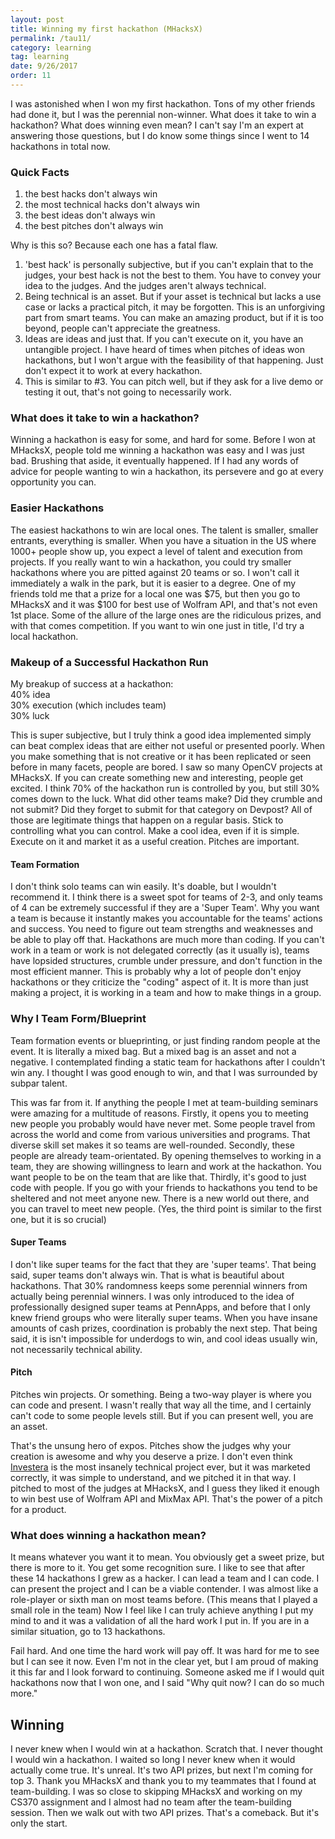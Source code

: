 ```yaml
---
layout: post
title: Winning my first hackathon (MHacksX)
permalink: /tau11/
category: learning
tag: learning
date: 9/26/2017
order: 11
---
```


I was astonished when I won my first hackathon. Tons of my other friends had done it, but I was the perennial non-winner. What does it take to win a hackathon? What does winning even mean? I can't say I'm an expert at answering those questions, but I do know some things since I went to 14 hackathons in total now.

### Quick Facts  
1. the best hacks don't always win  
2. the most technical hacks don't always win  
3. the best ideas don't always win  
4. the best pitches don't always win  

Why is this so? Because each one has a fatal flaw.

1. 'best hack' is personally subjective, but if you can't explain that to the judges, your best hack is not the best to them. You have to convey your idea to the judges. And the judges aren't always technical.
2. Being technical is an asset. But if your asset is technical but lacks a use case or lacks a practical pitch, it may be forgotten. This is an unforgiving part from smart teams. You can make an amazing product, but if it is too beyond, people can't appreciate the greatness.
3. Ideas are ideas and just that. If you can't execute on it, you have an untangible project. I have heard of times when pitches of ideas won hackathons, but I won't argue with the feasibility of that happening. Just don't expect it to work at every hackathon.
4. This is similar to \#3. You can pitch well, but if they ask for a live demo or testing it out, that's not going to necessarily work.

### What does it take to win a hackathon?
Winning a hackathon is easy for some, and hard for some. Before I won at MHacksX, people told me winning a hackathon was easy and I was just bad. Brushing that aside, it eventually happened. If I had any words of advice for people wanting to win a hackathon, its persevere and go at every opportunity you can.

### Easier Hackathons
The easiest hackathons to win are local ones. The talent is smaller, smaller entrants, everything is smaller. When you have a situation in the US where 1000+ people show up, you expect a level of talent and execution from projects. If you really want to win a hackathon, you could try smaller hackathons where you are pitted against 20 teams or so. I won't call it immediately a walk in the park, but it is easier to a degree. One of my friends told me that a prize for a local one was $75, but then you go to MHacksX and it was $100 for best use of Wolfram API, and that's not even 1st place. Some of the allure of the large ones are the ridiculous prizes, and with that comes competition. If you want to win one just in title, I'd try a local hackathon.

### Makeup of a Successful Hackathon Run
My breakup of success at a hackathon:  
40% idea  
30% execution (which includes team)  
30% luck  

This is super subjective, but I truly think a good idea implemented simply can beat complex ideas that are either not useful or presented poorly. When you make something that is not creative or it has been replicated or seen before in many facets, people are bored. I saw so many OpenCV projects at MHacksX. If you can create something new and interesting, people get excited. I think 70% of the hackathon run is controlled by you, but still 30% comes down to the luck. What did other teams make? Did they crumble and not submit? Did they forget to submit for that category on Devpost? All of those are legitimate things that happen on a regular basis. Stick to controlling what you can control. Make a cool idea, even if it is simple. Execute on it and market it as a useful creation. Pitches are important.

#### Team Formation
I don't think solo teams can win easily. It's doable, but I wouldn't recommend it. I think there is a sweet spot for teams of 2-3, and only teams of 4 can be extremely successful if they are a 'Super Team'. Why you want a team is because it instantly makes you accountable for the teams' actions and success. You need to figure out team strengths and weaknesses and be able to play off that. Hackathons are much more than coding. If you can't work in a team or work is not delegated correctly (as it usually is), teams have lopsided structures, crumble under pressure, and don't function in the most efficient manner. This is probably why a lot of people don't enjoy hackathons or they criticize the "coding" aspect of it. It is more than just making a project, it is working in a team and how to make things in a group.

### Why I Team Form/Blueprint
Team formation events or blueprinting, or just finding random people at the event. It is literally a mixed bag. But a mixed bag is an asset and not a negative. I contemplated finding a static team for hackathons after I couldn't win any. I thought I was good enough to win, and that I was surrounded by subpar talent.

This was far from it. If anything the people I met at team-building seminars were amazing for a multitude of reasons. Firstly, it opens you to meeting new people you probably would have never met. Some people travel from across the world and come from various universities and programs. That diverse skill set makes it so teams are well-rounded. Secondly, these people are already team-orientated. By opening themselves to working in a team, they are showing willingness to learn and work at the hackathon. You want people to be on the team that are like that. Thirdly, it's good to just code with people. If you go with your friends to hackathons you tend to be sheltered and not meet anyone new. There is a new world out there, and you can travel to meet new people. (Yes, the third point is similar to the first one, but it is so crucial)

#### Super Teams
I don't like super teams for the fact that they are 'super teams'. That being said, super teams don't always win. That is what is beautiful about hackathons. That 30% randomness keeps some perennial winners from actually being perennial winners. I was only introduced to the idea of professionally designed super teams at PennApps, and before that I only knew friend groups who were literally super teams. When you have insane amounts of cash prizes, coordination is probably the next step. That being said, it is isn't impossible for underdogs to win, and cool ideas usually win, not necessarily technical ability.

#### Pitch
Pitches win projects. Or something. Being a two-way player is where you can code and present. I wasn't really that way all the time, and I certainly can't code to some people levels still. But if you can present well, you are an asset.

That's the unsung hero of expos. Pitches show the judges why your creation is awesome and why you deserve a prize. I don't even think [Investera](https://devpost.com/software/investera) is the most insanely technical project ever, but it was marketed correctly, it was simple to understand, and we pitched it in that way. I pitched to most of the judges at MHacksX, and I guess they liked it enough to win best use of Wolfram API and MixMax API. That's the power of a pitch for a product.

### What does winning a hackathon mean?
It means whatever you want it to mean. You obviously get a sweet prize, but there is more to it. You get some recognition sure. I like to see that after these 14 hackathons I grew as a hacker. I can lead a team and I can code. I can present the project and I can be a viable contender. I was almost like a role-player or sixth man on most teams before. (This means that I played a small role in the team) Now I feel like I can truly achieve anything I put my mind to and it was a validation of all the hard work I put in. If you are in a similar situation, go to 13 hackathons.

Fail hard. And one time the hard work will pay off. It was hard for me to see but I can see it now. Even I'm not in the clear yet, but I am proud of making it this far and I look forward to continuing. Someone asked me if I would quit hackathons now that I won one, and I said "Why quit now? I can do so much more."

## Winning
I never knew when I would win at a hackathon. Scratch that. I never thought I would win a hackathon. I waited so long I never knew when it would actually come true. It's unreal. It's two API prizes, but next I'm coming for top 3. Thank you MHacksX and thank you to my teammates that I found at team-building. I was so close to skipping MHacksX and working on my CS370 assignment and I almost had no team after the team-building session. Then we walk out with two API prizes. That's a comeback. But it's only the start.
